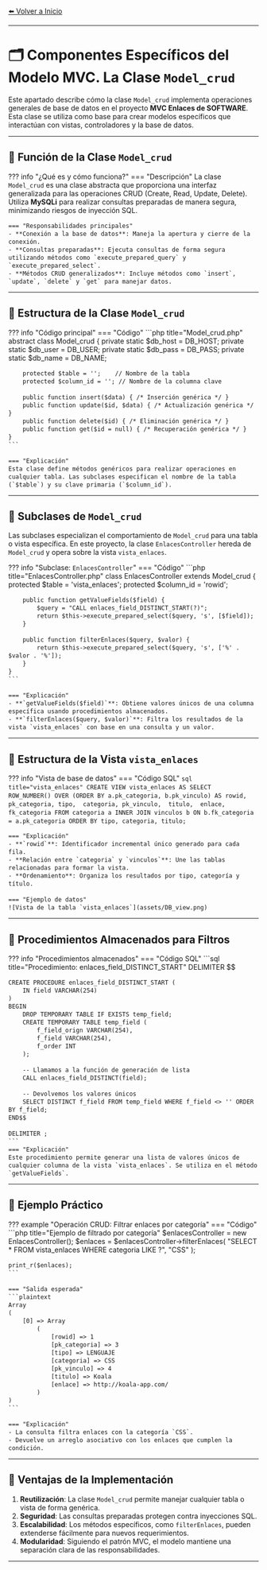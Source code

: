 [⬅️ Volver a Inicio](index.md#documentación-del-proyecto-mvc-enlaces) <!-- Enlace de regreso -->

---

# 🗂️ Componentes Específicos del Modelo MVC. La Clase `Model_crud`

Este apartado describe cómo la clase `Model_crud` implementa operaciones generales de base de datos en el proyecto **MVC Enlaces de SOFTWARE**. Esta clase se utiliza como base para crear modelos específicos que interactúan con vistas, controladores y la base de datos.

---

## 📌 Función de la Clase `Model_crud`

??? info "¿Qué es y cómo funciona?"
    === "Descripción"
    La clase `Model_crud` es una clase abstracta que proporciona una interfaz generalizada para las operaciones CRUD (Create, Read, Update, Delete). Utiliza **MySQLi** para realizar consultas preparadas de manera segura, minimizando riesgos de inyección SQL.

    === "Responsabilidades principales"
    - **Conexión a la base de datos**: Maneja la apertura y cierre de la conexión.
    - **Consultas preparadas**: Ejecuta consultas de forma segura utilizando métodos como `execute_prepared_query` y `execute_prepared_select`.
    - **Métodos CRUD generalizados**: Incluye métodos como `insert`, `update`, `delete` y `get` para manejar datos.

---

## 🌟 Estructura de la Clase `Model_crud`

??? info "Código principal"
    === "Código"
    ```php title="Model_crud.php"
    abstract class Model_crud {
        private static $db_host = DB_HOST;
        private static $db_user = DB_USER;
        private static $db_pass = DB_PASS;
        private static $db_name = DB_NAME;

        protected $table = '';    // Nombre de la tabla
        protected $column_id = ''; // Nombre de la columna clave

        public function insert($data) { /* Inserción genérica */ }
        public function update($id, $data) { /* Actualización genérica */ }
        public function delete($id) { /* Eliminación genérica */ }
        public function get($id = null) { /* Recuperación genérica */ }
    }
    ```

    === "Explicación"
    Esta clase define métodos genéricos para realizar operaciones en cualquier tabla. Las subclases especifican el nombre de la tabla (`$table`) y su clave primaria (`$column_id`).

---

## 🔧 Subclases de `Model_crud`

Las subclases especializan el comportamiento de `Model_crud` para una tabla o vista específica. En este proyecto, la clase `EnlacesController` hereda de `Model_crud` y opera sobre la vista `vista_enlaces`.

??? info "Subclase: `EnlacesController`"
    === "Código"
    ```php title="EnlacesController.php"
    class EnlacesController extends Model_crud {
        protected $table = 'vista_enlaces';
        protected $column_id = 'rowid';

        public function getValueFields($field) {
            $query = "CALL enlaces_field_DISTINCT_START(?)";
            return $this->execute_prepared_select($query, 's', [$field]);
        }

        public function filterEnlaces($query, $valor) {
            return $this->execute_prepared_select($query, 's', ['%' . $valor . '%']);
        }
    }
    ```

    === "Explicación"
    - **`getValueFields($field)`**: Obtiene valores únicos de una columna específica usando procedimientos almacenados.
    - **`filterEnlaces($query, $valor)`**: Filtra los resultados de la vista `vista_enlaces` con base en una consulta y un valor.

---

## 📂 Estructura de la Vista `vista_enlaces`

??? info "Vista de base de datos"
    === "Código SQL"
    ```sql title="vista_enlaces"
    CREATE VIEW vista_enlaces AS
    SELECT 
        ROW_NUMBER() OVER (ORDER BY a.pk_categoria, b.pk_vinculo) AS rowid,
        pk_categoria,
        tipo, 
        categoria,
        pk_vinculo, 
        titulo, 
        enlace, 
        fk_categoria
    FROM categoria a
    INNER JOIN vinculos b ON b.fk_categoria = a.pk_categoria
    ORDER BY tipo, categoria, titulo;
    ```

    === "Explicación"
    - **`rowid`**: Identificador incremental único generado para cada fila.
    - **Relación entre `categoria` y `vinculos`**: Une las tablas relacionadas para formar la vista.
    - **Ordenamiento**: Organiza los resultados por tipo, categoría y título.

    === "Ejemplo de datos"
    ![Vista de la tabla `vista_enlaces`](assets/DB_view.png)

---

## 🔧 Procedimientos Almacenados para Filtros

??? info "Procedimientos almacenados"
    === "Código SQL"
    ```sql title="Procedimiento: enlaces_field_DISTINCT_START"
    DELIMITER $$

    CREATE PROCEDURE enlaces_field_DISTINCT_START (
        IN field VARCHAR(254)
    )
    BEGIN
        DROP TEMPORARY TABLE IF EXISTS temp_field;
        CREATE TEMPORARY TABLE temp_field (
            f_field_orign VARCHAR(254),
            f_field VARCHAR(254),
            f_order INT
        );
        
        -- Llamamos a la función de generación de lista
        CALL enlaces_field_DISTINCT(field);
        
        -- Devolvemos los valores únicos
        SELECT DISTINCT f_field FROM temp_field WHERE f_field <> '' ORDER BY f_field;
    END$$

    DELIMITER ;
    ```
    === "Explicación"
    Este procedimiento permite generar una lista de valores únicos de cualquier columna de la vista `vista_enlaces`. Se utiliza en el método `getValueFields`.

---

## 🌟 Ejemplo Práctico

??? example "Operación CRUD: Filtrar enlaces por categoría"
    === "Código"
    ```php title="Ejemplo de filtrado por categoría"
    $enlacesController = new EnlacesController();
    $enlaces = $enlacesController->filterEnlaces(
        "SELECT * FROM vista_enlaces WHERE categoria LIKE ?", "CSS"
    );

    print_r($enlaces);
    ```

    === "Salida esperada"
    ```plaintext
    Array
    (
        [0] => Array
            (
                [rowid] => 1
                [pk_categoria] => 3
                [tipo] => LENGUAJE
                [categoria] => CSS
                [pk_vinculo] => 4
                [titulo] => Koala
                [enlace] => http://koala-app.com/
            )
    )
    ```

    === "Explicación"
    - La consulta filtra enlaces con la categoría `CSS`.
    - Devuelve un arreglo asociativo con los enlaces que cumplen la condición.

---

## 🧩 Ventajas de la Implementación

1. **Reutilización**: La clase `Model_crud` permite manejar cualquier tabla o vista de forma genérica.
2. **Seguridad**: Las consultas preparadas protegen contra inyecciones SQL.
3. **Escalabilidad**: Los métodos específicos, como `filterEnlaces`, pueden extenderse fácilmente para nuevos requerimientos.
4. **Modularidad**: Siguiendo el patrón MVC, el modelo mantiene una separación clara de las responsabilidades.

---
